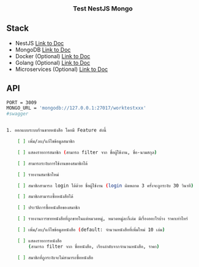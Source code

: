 <h3 align="center"> Test NestJS  Mongo</h3>

## Stack
- NestJS [Link to Doc](https://docs.nestjs.com)
- MongoDB [Link to Doc](https://www.mongodb.com/docs/)
- Docker (Optional) [Link to Doc](https://docs.docker.com)
- Golang (Optional) [Link to Doc](https://go.dev/doc/)
- Microservices (Optional) [Link to Doc](https://microservices.io/patterns/index.html)


## API
```bash
PORT = 3009
MONGO_URL = 'mongodb://127.0.0.1:27017/worktestxxx'
#swagger


1. ออกแบบระบบร้านขายหนังสือ โดยมี Feature ดังนี้

    [ ] เพิ่ม/ลบ/แก้ไขข้อมูลสมาชิก

    [ ] แสดงรายการสมาชิก (สามารถ filter จาก ชื่อผู้ใช้งาน, ชื่อ-นามสกุล)

    [ ] สามารถระงับการใช้งานของสมาชิกได้

    [ ] รายงานสมาชิกใหม่

    [ ] สมาชิกสามารถ login ได้ด้วย ชื่อผู้ใช้งาน (login ผิดพลาด 3 ครั้งจะถูกระงับ 30 วินาที)

    [ ] สมาชิกสามารถซื้อหนังสือได้

    [ ] ประวัติการซื้อหนังสือของสมาชิก

    [ ] รายงานการขายหนังสือที่ถูกขายในแต่หมวดหมู่, หมวดหมู่ละกี่เล่ม มีเรื่องออะไรบ้าง ราคาเท่าไหร่

    [ ] เพิ่ม/ลบ/แก้ไขข้อมูลหนังสือ (default: จำนวนหนังสือที่เพิ่มใหม่ 10 เล่ม)

    [ ] แสดงรายการหนังสือ 
        (สามารถ filter จาก ชื่อหนังสือ, เรียงลำดับจากจำนวนหนังสือ, ราคา)

    [ ] สมาชิกที่ถูกระงับจะไม่สามารถซื้อหนังสือ
